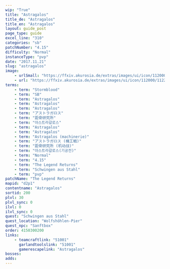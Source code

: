 ```yaml
---
wip: "True"
title: "Astragalos"
title_de: "Astragalos"
title_en: "Astragalos"
layout: guide_post
page_type: guide
excel_line: "310"
categories: "sb"
patchNumber: "4.15"
difficulty: "Normal"
instanceType: "pvp"
date: "2017.11.21"
slug: "astragalos"
image:
    - urlSmall: "https://ffxiv.akurosia.de/extras/images/ui/icon/112000/112257.png"
    - url: "https://ffxiv.akurosia.de/extras/images/ui/icon/112000/112257.png"
terms:
    - term: "Stormblood"
    - term: "SB"
    - term: "Astragalos"
    - term: "Astragalos"
    - term: "Astragalos"
    - term: "アストラガロス"
    - term: "距骨研究所"
    - term: "아스트라갈로스"
    - term: "Astragalos"
    - term: "Astragalos"
    - term: "Astragalos (machinerie)"
    - term: "アストラガロス (機工戦)"
    - term: "距骨研究所 (机动战)"
    - term: "아스트라갈로스(기공전)"
    - term: "Normal"
    - term: "4.15"
    - term: "The Legend Returns"
    - term: "Schwingen aus Stahl"
    - term: "pvp"
patchName: "The Legend Returns"
mapid: "d2p1"
contentname: "Astragalos"
sortid: 200
plvl: 30
plvl_sync: 0
ilvl: 0
ilvl_sync: 0
quest: "Schwingen aus Stahl"
quest_location: "Wolfshöhlen-Pier"
quest_npc: "Sanftbox"
order: 4150300200
links:
    - teamcraftlink: "51001"
      garlandtoolslink: "51001"
      gamerescapelink: "Astragalos"
bosses:
adds:
---
```

